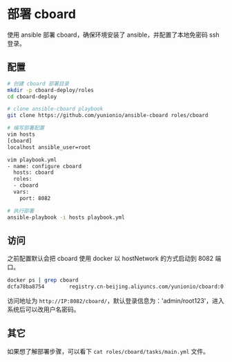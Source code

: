 # 部署 cboard

使用 ansible 部署 cboard，确保环境安装了 ansible，并配置了本地免密码 ssh 登录。

## 配置

```bash
# 创建 cboard 部署目录
mkdir -p cboard-deploy/roles
cd cboard-deploy

# clone ansible-cboard playbook
git clone https://github.com/yunionio/ansible-cboard roles/cboard

# 编写部署配置
vim hosts
[cboard]
localhost ansible_user=root

vim playbook.yml
- name: configure cboard
  hosts: cboard
  roles:
  - cboard
  vars:
    port: 8082

# 执行部署
ansible-playbook -i hosts playbook.yml
```

## 访问

之前配置默认会把 cboard 使用 docker 以 hostNetwork 的方式启动到 8082 端口。

```bash
docker ps | grep cboard
dcfa78ba8754        registry.cn-beijing.aliyuncs.com/yunionio/cboard:0.4.1   "/root/startup.sh"
```

访问地址为 `http://IP:8082/cboard/`，默认登录信息为：'admin/root123'，进入系统后可以改用户名密码。

## 其它

如果想了解部署步骤，可以看下 `cat roles/cboard/tasks/main.yml` 文件。
